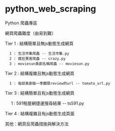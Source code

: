 # python_web_scraping
Python 爬蟲專區

網頁爬蟲難度（由易到難）

Tier 1 : 結構簡單且無js動態生成網頁

      1 : 生活市集爬蟲 -- 生活市集.py
      2 : 瘋狂賣客爬蟲 -- crazy.py
      3 : moviesun美劇名稱爬蟲 -- moviesun.py
 
Tier 2 : 結構複雜且無js動態生成網頁
      
      1 : 每部美劇每一季觀眾review的url -- tomato_url.py
 
Tier 3 : 結構簡單且有js動態生成網頁

      1 : 591租屋網捷運搜尋結果 -- ts591.py
 
Tier 4 : 結構複雜且有js動態生成頁面
 
其他：網頁反爬蟲措施與解決方法
 
